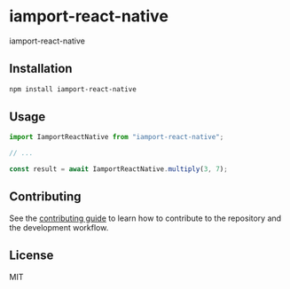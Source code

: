 # iamport-react-native

iamport-react-native

## Installation

```sh
npm install iamport-react-native
```

## Usage

```js
import IamportReactNative from "iamport-react-native";

// ...

const result = await IamportReactNative.multiply(3, 7);
```

## Contributing

See the [contributing guide](CONTRIBUTING.md) to learn how to contribute to the repository and the development workflow.

## License

MIT
